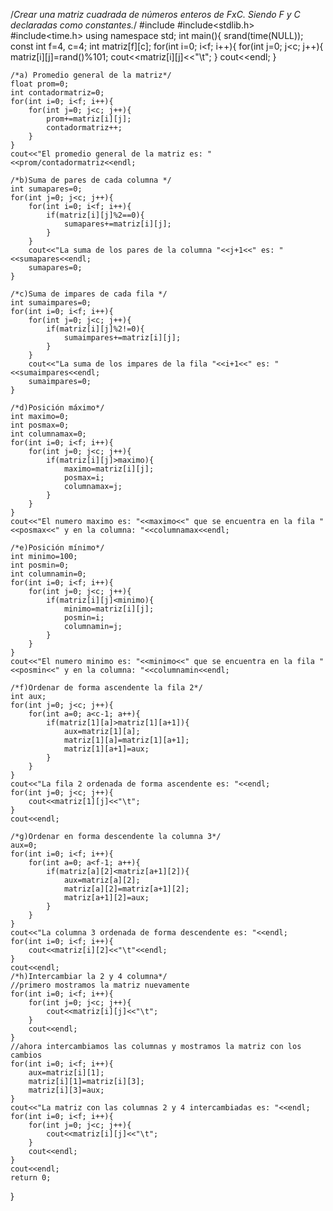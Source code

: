 /*Crear una matriz cuadrada de números enteros de FxC.  Siendo F y C declaradas como constantes.*/
#include<iostream>
#include<stdlib.h>
#include<time.h>
using namespace std;
int main(){
    srand(time(NULL));
    const int f=4, c=4;
    int matriz[f][c];
    for(int i=0; i<f; i++){
        for(int j=0; j<c; j++){
            matriz[i][j]=rand()%101;
            cout<<matriz[i][j]<<"\t";
        }
        cout<<endl;
       }        

    /*a) Promedio general de la matriz*/
    float prom=0;
    int contadormatriz=0;
    for(int i=0; i<f; i++){
        for(int j=0; j<c; j++){
            prom+=matriz[i][j];
            contadormatriz++;
        }
    }
    cout<<"El promedio general de la matriz es: "<<prom/contadormatriz<<endl;

    /*b)Suma de pares de cada columna */
    int sumapares=0;
    for(int j=0; j<c; j++){
        for(int i=0; i<f; i++){
            if(matriz[i][j]%2==0){
                sumapares+=matriz[i][j];
            }
        }
        cout<<"La suma de los pares de la columna "<<j+1<<" es: "<<sumapares<<endl;
        sumapares=0;
    }

    /*c)Suma de impares de cada fila */
    int sumaimpares=0;
    for(int i=0; i<f; i++){
        for(int j=0; j<c; j++){
            if(matriz[i][j]%2!=0){
                sumaimpares+=matriz[i][j];
            }
        }
        cout<<"La suma de los impares de la fila "<<i+1<<" es: "<<sumaimpares<<endl;
        sumaimpares=0;
    }

    /*d)Posición máximo*/
    int maximo=0;
    int posmax=0;
    int columnamax=0;
    for(int i=0; i<f; i++){
        for(int j=0; j<c; j++){
            if(matriz[i][j]>maximo){
                maximo=matriz[i][j];
                posmax=i;
                columnamax=j;
            }
        }
    }
    cout<<"El numero maximo es: "<<maximo<<" que se encuentra en la fila "<<posmax<<" y en la columna: "<<columnamax<<endl;

    /*e)Posición mínimo*/
    int minimo=100;
    int posmin=0;
    int columnamin=0;
    for(int i=0; i<f; i++){
        for(int j=0; j<c; j++){
            if(matriz[i][j]<minimo){
                minimo=matriz[i][j];
                posmin=i;
                columnamin=j;
            }
        }
    }
    cout<<"El numero minimo es: "<<minimo<<" que se encuentra en la fila "<<posmin<<" y en la columna: "<<columnamin<<endl;

    /*f)Ordenar de forma ascendente la fila 2*/
    int aux;
    for(int j=0; j<c; j++){
        for(int a=0; a<c-1; a++){
            if(matriz[1][a]>matriz[1][a+1]){
                aux=matriz[1][a];
                matriz[1][a]=matriz[1][a+1];
                matriz[1][a+1]=aux;
            }
        }
    }
    cout<<"La fila 2 ordenada de forma ascendente es: "<<endl;
    for(int j=0; j<c; j++){
        cout<<matriz[1][j]<<"\t";
    }
    cout<<endl;

    /*g)Ordenar en forma descendente la columna 3*/
    aux=0;
    for(int i=0; i<f; i++){
        for(int a=0; a<f-1; a++){
            if(matriz[a][2]<matriz[a+1][2]){
                aux=matriz[a][2];
                matriz[a][2]=matriz[a+1][2];
                matriz[a+1][2]=aux;
            }
        }
    }
    cout<<"La columna 3 ordenada de forma descendente es: "<<endl;
    for(int i=0; i<f; i++){
        cout<<matriz[i][2]<<"\t"<<endl;
    }
    cout<<endl;
    /*h)Intercambiar la 2 y 4 columna*/
    //primero mostramos la matriz nuevamente
    for(int i=0; i<f; i++){
        for(int j=0; j<c; j++){
            cout<<matriz[i][j]<<"\t";
        }
        cout<<endl;
    }
    //ahora intercambiamos las columnas y mostramos la matriz con los cambios
    for(int i=0; i<f; i++){
        aux=matriz[i][1];
        matriz[i][1]=matriz[i][3];
        matriz[i][3]=aux;
    }
    cout<<"La matriz con las columnas 2 y 4 intercambiadas es: "<<endl;
    for(int i=0; i<f; i++){
        for(int j=0; j<c; j++){
            cout<<matriz[i][j]<<"\t";
        }
        cout<<endl;
    }
    cout<<endl;
    return 0;
}
